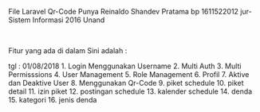 <p>File Laravel Qr-Code Punya Reinaldo Shandev Pratama bp 1611522012 jur-Sistem Informasi 2016 Unand</p>
<br>
<p>Fitur yang ada di dalam Sini adalah :</p>
tgl : 01/08/2018
1. Login Menggunakan Username
2. Multi Auth
3. Multi Permisssions
4. User Management
5. Role Management
6. Profil
7. Aktive dan Deaktive User
8. Menggunakan Qr-Code
9. piket schedule
10. piket detail
11. izin piket
12. postingan schedule
13. kalender schedule
14. denda
15. kategori
16. jenis denda

